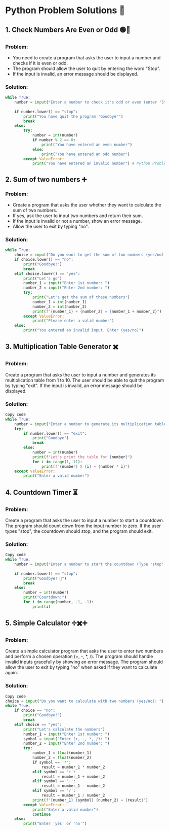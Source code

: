 # Python Problem Solutions 🐍

## 1. Check Numbers Are Even or Odd 🟢🔴

### Problem:
- You need to create a program that asks the user to input a number and checks if it is even or odd. 
- The program should allow the user to quit by entering the word "Stop".
- If the input is invalid, an error message should be displayed.

### Solution:

```python
while True:
    number = input("Enter a number to check it's odd or even (enter 'Stop' to quit): ")
    
    if number.lower() == "stop":
        print("You have quit the program 'Goodbye'")
        break
    else:
        try:
            number = int(number)
            if number % 2 == 0:
                print("You have entered an even number")
            else:
                print("You have entered an odd number")
        except ValueError:
            print("You have entered an invalid number") # Python Problem Solutions 🐍
```

## 2. Sum of two numbers ➕

### Problem:
- Create a program that asks the user whether they want to calculate the sum of two numbers.
- If yes, ask the user to input two numbers and return their sum.
- If the input is invalid or not a number, show an error message.
- Allow the user to exit by typing "no".

### Solution:

```python
while True:
    choice = input("Do you want to get the sum of two numbers (yes/no): ")
    if choice.lower() == "no":
        print("Goodbye!")
        break
    elif choice.lower() == "yes":
        print("Let's go") 
        number_1 = input("Enter 1st number: ")
        number_2 = input("Enter 2nd number: ")
        try:
            print("Let's get the sum of these numbers")
            number_1 = int(number_1)
            number_2 = int(number_2)
            print(f"{number_1} + {number_2} = {number_1 + number_2}")
        except ValueError:
            print("Please enter a valid number")    
    else:
        print("You entered an invalid input. Enter (yes/no)")
```
## 3. Multiplication Table Generator ✖️
### Problem:
Create a program that asks the user to input a number and generates its multiplication table from 1 to 10.
The user should be able to quit the program by typing "exit".
If the input is invalid, an error message should be displayed.
### Solution:
```python
Copy code
while True:
    number = input("Enter a number to generate its multiplication table \nor type 'exit' to stop this: ")
    try:
        if number.lower() == "exit":
            print("Goodbye")
            break
        else:   
            number = int(number)
            print(f"Let's print the table for {number}")
            for i in range(1, 11):
                print(f"{number} X {i} = {number * i}")    
    except ValueError:
        print("Enter a valid number")
```
## 4. Countdown Timer ⏳
### Problem:
Create a program that asks the user to input a number to start a countdown.
The program should count down from the input number to zero.
If the user types "stop", the countdown should stop, and the program should exit.
### Solution:
```python
Copy code
while True:
    number = input("Enter a number to start the countdown (Type 'stop' to quit): ")
    
    if number.lower() == "stop":
        print("Goodbye! 👋")
        break
    else:
        number = int(number)
        print("Countdown:")
        for i in range(number, -1, -1):
            print(i)
```
## 5. Simple Calculator ➗✖️➕
### Problem:
Create a simple calculator program that asks the user to enter two numbers and perform a chosen operation (+, -, *, /).
The program should handle invalid inputs gracefully by showing an error message.
The program should allow the user to exit by typing "no" when asked if they want to calculate again.
### Solution:
```python
Copy code
choice = input("Do you want to calculate with two numbers (yes/no): ").lower()
while True:
    if choice == "no":
        print("Goodbye!")
        break
    elif choice == "yes":
        print("Let's calculate the numbers")
        number_1 = input("Enter 1st number: ")
        symbol = input("Enter (+, -, *, /): ")
        number_2 = input("Enter 2nd number: ")
        try:
            number_1 = float(number_1)
            number_2 = float(number_2)
            if symbol == '*':
                result = number_1 * number_2
            elif symbol == '+':
                result = number_1 + number_2
            elif symbol == '-':
                result = number_1 - number_2 
            elif symbol == '/':
                result = number_1 / number_2       
            print(f"{number_1} {symbol} {number_2} = {result}")
        except ValueError:
            print("Enter a valid number")
            continue
    else:
        print("Enter 'yes' or 'no'")
```
       
